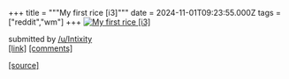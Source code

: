 +++
title = """My first rice [i3]"""
date = 2024-11-01T09:23:55.000Z
tags = ["reddit","wm"]
+++
[![My first rice [i3]](https://preview.redd.it/exqx2zlzc9yd1.png?width=640&crop=smart&auto=webp&s=9e51fb456ba47f7c57dfc631a9093506ae06f77d "My first rice [i3]")](https://www.reddit.com/r/unixporn/comments/1gh1d51/my_first_rice_i3/)

submitted by [/u/Intixity](https://www.reddit.com/user/Intixity)  
[\[link\]](https://i.redd.it/exqx2zlzc9yd1.png) [\[comments\]](https://www.reddit.com/r/unixporn/comments/1gh1d51/my_first_rice_i3/)

[[source]](https://www.reddit.com/r/unixporn/comments/1gh1d51/my_first_rice_i3/)

